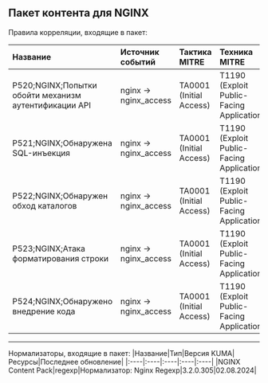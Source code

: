 ## Пакет контента для NGINX

Правила корреляции, входящие в пакет:

|Название|Источник событий|Тактика MITRE|Техника MITRE|Реализация|Версия KUMA|
|:----|:----|:----|:----|:----|:----|
|P520;NGINX;Попытки обойти механизм аутентификации API|nginx -> nginx_access|TA0001 (Initial Access)|T1190 (Exploit Public-Facing Application)|Для работы правила не требуется дополнительных настроек.|3.2.0.305|
|P521;NGINX;Обнаружена SQL-инъекция|nginx -> nginx_access|TA0001 (Initial Access)|T1190 (Exploit Public-Facing Application)|Для работы правила не требуется дополнительных настроек.|3.2.0.305|
|P522;NGINX;Обнаружен обход каталогов|nginx -> nginx_access|TA0001 (Initial Access)|T1190 (Exploit Public-Facing Application)|Для работы правила не требуется дополнительных настроек.|3.2.0.305|
|P523;NGINX;Атака форматирования строки|nginx -> nginx_access|TA0001 (Initial Access)|T1190 (Exploit Public-Facing Application)|Для работы правила не требуется дополнительных настроек.|3.2.0.305|
|P524;NGINX;Обнаружено внедрение кода|nginx -> nginx_access|TA0001 (Initial Access)|T1190 (Exploit Public-Facing Application)|Для работы правила не требуется дополнительных настроек.|3.2.0.305|

---

Нормализаторы, входящие в пакет:
|Название|Тип|Версия KUMA|Ресурсы|Последнее обновление|
|:----|:----|:----|:----|:----|
|NGINX Content Pack|regexp|Нормализатор: Nginx Regexp|3.2.0.305|02.08.2024|
